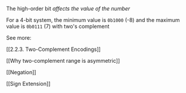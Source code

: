 
The high-order bit *affects the value of the number*

For a 4-bit system, the minimum value is `0b1000` (-8) and the maximum value is `0b0111` (7) with two's complement

See more:

[[2.2.3. Two-Complement Encodings]]

[[Why two-complement range is asymmetric]]

[[Negation]]

[[Sign Extension]]